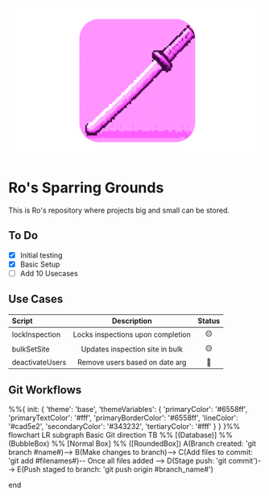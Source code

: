 <p align="center">
<img src="roBin/bokken.png" height="300">
</p>

# Ro's Sparring Grounds
This is Ro's repository where projects big and small can be stored.

## To Do
- [x] Initial testing
- [X] Basic Setup
- [ ] Add 10 Usecases

## Use Cases
| Script          | Description                                       | Status        |
| :---            |    :----:                                         |    :----:     |
| lockInspection  | Locks inspections upon completion                 |       🟡      |
| bulkSetSite     | Updates inspection site in bulk                   |       🟡      |
| deactivateUsers | Remove users based on date arg                    |       🔴      | 

## Git Workflows
<div class="mermaid">
%%{
  init: {
    'theme': 'base',
    'themeVariables': {
      'primaryColor': '#6558ff',
      'primaryTextColor': '#fff',
      'primaryBorderColor': '#6558ff',
      'lineColor': '#cad5e2',
      'secondaryColor': '#343232',
      'tertiaryColor': '#fff'
    }
  }
}%%
flowchart LR 
subgraph Basic Git
direction TB
%% [(Database)]
%% (BubbleBox)
%% [Normal Box]
%% ([RoundedBox])
A(Branch created:
'git branch #name#)-->
B(Make changes to
branch)-->
C(Add files to commit:
'git add #filenames#)-- Once all
files added -->
D(Stage push:
'git commit')-->
E(Push staged to branch:
'git push origin #branch_name#')

end
</div>